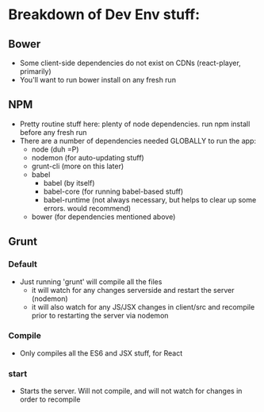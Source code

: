 # Breakdown of Dev Env stuff:

## Bower
  - Some client-side dependencies do not exist on CDNs (react-player, primarily)
  - You'll want to run bower install on any fresh run

## NPM
  - Pretty routine stuff here: plenty of node dependencies. run npm install before any fresh run
  - There are a number of dependencies needed GLOBALLY to run the app:
    - node (duh =P)
    - nodemon (for auto-updating stuff)
    - grunt-cli (more on this later)
    - babel
      - babel (by itself)
      - babel-core (for running babel-based stuff)
      - babel-runtime (not always necessary, but helps to clear up some errors. would recommend)
    - bower (for dependencies mentioned above)

## Grunt
### Default
  - Just running 'grunt' will compile all the files
    - it will watch for any changes serverside and restart the server (nodemon)
    - it will also watch for any JS/JSX changes in client/src and recompile prior to restarting the server via nodemon
### Compile
  - Only compiles all the ES6 and JSX stuff, for React
### start
  - Starts the server. Will not compile, and will not watch for changes in order to recompile